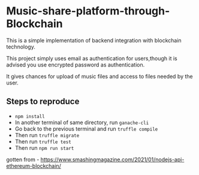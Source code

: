 # Music-share-platform-through-Blockchain

This is a simple implementation of backend integration with blockchain technology. 

This project simply uses email as authentication for users,though it is advised you use encrypted password as authentication.

It gives chances for upload of music files and access to files needed by the user.

## Steps to reproduce

- ```npm install```
- In another terminal of same directory, run ```ganache-cli```
- Go back to the previous terminal and run ```truffle compile```
- Then run ```truffle migrate```
- Then run ```truffle test```
- Then run ```npm run start```


gotten from - https://www.smashingmagazine.com/2021/01/nodejs-api-ethereum-blockchain/
